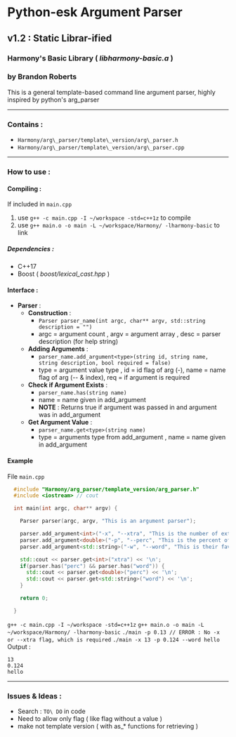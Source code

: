# Python-esk Argument Parser
## v1.2 : Static Librar-ified
### Harmony's Basic Library ( *libharmony-basic.a* )
### by Brandon Roberts

This is a general template-based command line argument parser, highly inspired by python's arg\_parser

---

### Contains :
* `Harmony/arg\_parser/template\_version/arg\_parser.h`
* `Harmony/arg\_parser/template\_version/arg\_parser.cpp`

---

### How to use :

#### Compiling :
If included in `main.cpp`

1. use `g++ -c main.cpp -I ~/workspace -std=c++1z` to compile
2. use `g++ main.o -o main -L ~/workspace/Harmony/ -lharmony-basic` to link

##### Dependencies :
* C++17
* Boost ( *boost/lexical_cast.hpp* )

#### Interface :
* **Parser** :
  * **Construction** :
    * `Parser parser_name(int argc, char** argv, std::string description = "")`
    * argc = argument count , argv = argument array , desc = parser description (for help string)
  * **Adding Arguments** :
    * `parser_name.add_argument<type>(string id, string name, string description, bool required = false)`
    * type = argument value type , id = id flag of arg (-), name = name flag of arg (-- & index), req = if argument is required
  * **Check if Argument Exists** :
    * `parser_name.has(string name)`
    * name = name given in add\_argument
    * **NOTE** : Returns true if argument was passed in and argument was in add\_argument
  * **Get Argument Value** :
    * `parser_name.get<type>(string name)`
    * type = arguments type from add\_argument , name = name given in add\_argument

#### Example
File `main.cpp`
```cpp
  #include "Harmony/arg_parser/template_version/arg_parser.h"
  #include <iostream> // cout

  int main(int argc, char** argv) {

    Parser parser(argc, argv, "This is an argument parser");

    parser.add_argument<int>("-x", "--xtra", "This is the number of extras", true);
    parser.add_argument<double>("-p", "--perc", "This is the percent of people");
    parser.add_argument<std::string>("-w", "--word", "This is their favorite word");

    std::cout << parser.get<int>("xtra") << '\n';
    if(parser.has("perc") && parser.has("word")) {
      std::cout << parser.get<double>("perc") << '\n';
      std::cout << parser.get<std::string>("word") << '\n';
    }

    return 0;

  }
```
`g++ -c main.cpp -I ~/workspace -std=c++1z`
`g++ main.o -o main -L ~/workspace/Harmony/ -lharmony-basic`
`./main -p 0.13 // ERROR : No -x or --xtra flag, which is required`
`./main -x 13 -p 0.124 --word hello`
Output :
```
13
0.124
hello
```

---

### Issues & Ideas :
* Search : `TO\ DO` in code
* Need to allow only flag ( like flag without a value )
* make not template version ( with as\_\* functions for retrieving )
